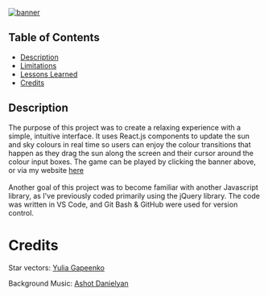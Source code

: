 [![banner](components/imgs/Banner.png)](https://khyleb.github.io/sunset-maker/)

## Table of Contents
- [Description](#description)
- [Limitations](#limitations)
- [Lessons Learned](#lessons-learned)
- [Credits](#credits)

## Description

The purpose of this project was to create a relaxing experience with a simple, intuitive interface. It uses React.js components to update the sun and sky colours in real time so users can enjoy the colour transitions that happen as they drag the sun along the screen and their cursor around the colour input boxes. The game can be played by clicking the banner above, or via my website [here](https:kbest.ca/sunset)
<br><br>
Another goal of this project was to become familiar with another Javascript library, as I've previously coded primarily using the jQuery library. The code was written in VS Code, and Git Bash & GitHub were used for version control.

# Credits

Star vectors: [Yulia Gapeenko](https://www.vecteezy.com/vector-art/2476491-set-of-original-stars-sparkle-firework-decoration-twinkle-shiny-flash-icon)

Background Music: [Ashot Danielyan](https://pixabay.com/users/ashot-danielyan-composer-27049680/)
